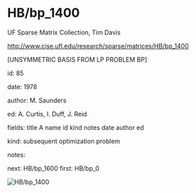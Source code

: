 # HB/bp_1400

 UF Sparse Matrix Collection, Tim Davis

 http://www.cise.ufl.edu/research/sparse/matrices/HB/bp_1400

 [UNSYMMETRIC BASIS FROM LP PROBLEM BP]

 id: 85

 date: 1978

 author: M. Saunders

 ed: A. Curtis, I. Duff, J. Reid

 fields: title A name id kind notes date author ed

 kind: subsequent optimization problem

 notes:

 next: HB/bp_1600 first: HB/bp_0

![HB/bp_1400](http://yifanhu.net/GALLERY/GRAPHS/GIF_SMALL/HB@bp_1400.gif)
